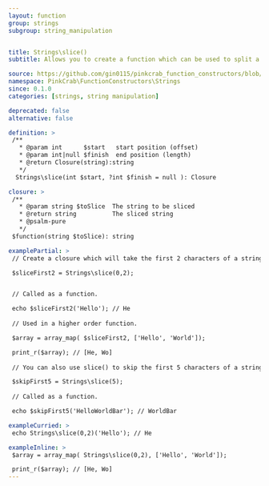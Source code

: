 ```yaml
---
layout: function
group: strings
subgroup: string_manipulation


title: Strings\slice()
subtitle: Allows you to create a function which can be used to split a string with a defined starting and ending char index. These can either be used as part of a Higher Order Function such as array_map() or as part of a compiled/pipe function.

source: https://github.com/gin0115/pinkcrab_function_constructors/blob/master/src/strings.php#L65
namespace: PinkCrab\FunctionConstructors\Strings
since: 0.1.0
categories: [strings, string manipulation]

deprecated: false
alternative: false

definition: >
 /**
   * @param int      $start   start position (offset)
   * @param int|null $finish  end position (length)
   * @return Closure(string):string
   */
  Strings\slice(int $start, ?int $finish = null ): Closure

closure: >
 /**
   * @param string $toSlice  The string to be sliced
   * @return string          The sliced string
   * @psalm-pure
   */ 
 $function(string $toSlice): string

examplePartial: >
 // Create a closure which will take the first 2 characters of a string.

 $sliceFirst2 = Strings\slice(0,2);  


 // Called as a function.

 echo $sliceFirst2('Hello'); // He
  
 // Used in a higher order function.  

 $array = array_map( $sliceFirst2, ['Hello', 'World']);  

 print_r($array); // [He, Wo]  
  
 // You can also use slice() to skip the first 5 characters of a string.  

 $skipFirst5 = Strings\slice(5);
  
 // Called as a function.  

 echo $skipFirst5('HelloWorldBar'); // WorldBar  

exampleCurried: >
 echo Strings\slice(0,2)('Hello'); // He  

exampleInline: >
 $array = array_map( Strings\slice(0,2), ['Hello', 'World']);  

 print_r($array); // [He, Wo]  
---
```

